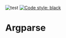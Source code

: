 ![test](https://github.com/Samhuw8a/Argparse/actions/workflows/tests.yml/badge.svg)
<a href="https://github.com/psf/black"><img alt="Code style: black" src="https://img.shields.io/badge/code%20style-black-000000.svg"></a>
# Argparse
